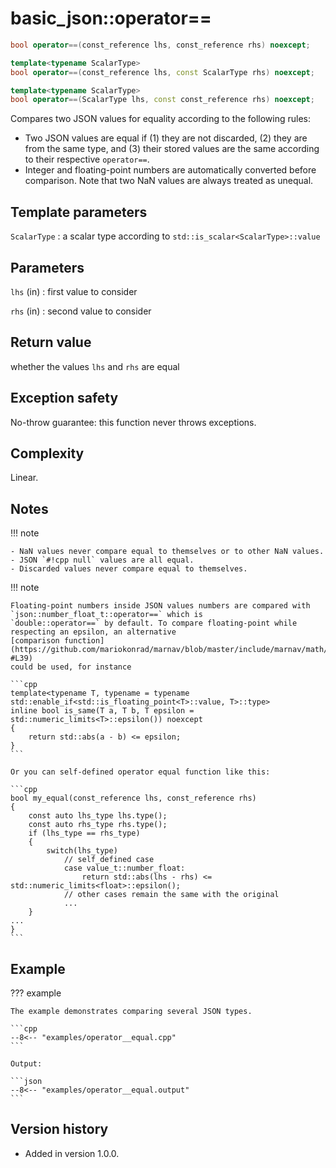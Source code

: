 # basic_json::operator==

```cpp
bool operator==(const_reference lhs, const_reference rhs) noexcept;

template<typename ScalarType>
bool operator==(const_reference lhs, const ScalarType rhs) noexcept;

template<typename ScalarType>
bool operator==(ScalarType lhs, const const_reference rhs) noexcept;
```

Compares two JSON values for equality according to the following rules:

- Two JSON values are equal if (1) they are not discarded, (2) they are from the same type, and (3) their stored values
  are the same according to their respective `operator==`.
- Integer and floating-point numbers are automatically converted before comparison. Note that two NaN values are always
  treated as unequal.

## Template parameters

`ScalarType`
:   a scalar type according to `std::is_scalar<ScalarType>::value`

## Parameters

`lhs` (in)
:   first value to consider 

`rhs` (in)
:   second value to consider 

## Return value

whether the values `lhs` and `rhs` are equal

## Exception safety

No-throw guarantee: this function never throws exceptions.

## Complexity

Linear.

## Notes

!!! note

    - NaN values never compare equal to themselves or to other NaN values.
    - JSON `#!cpp null` values are all equal.
    - Discarded values never compare equal to themselves.

!!! note

    Floating-point numbers inside JSON values numbers are compared with `json::number_float_t::operator==` which is
    `double::operator==` by default. To compare floating-point while respecting an epsilon, an alternative
    [comparison function](https://github.com/mariokonrad/marnav/blob/master/include/marnav/math/floatingpoint.hpp#L34-#L39)
    could be used, for instance
    
    ```cpp
    template<typename T, typename = typename std::enable_if<std::is_floating_point<T>::value, T>::type>
    inline bool is_same(T a, T b, T epsilon = std::numeric_limits<T>::epsilon()) noexcept
    {
        return std::abs(a - b) <= epsilon;
    }
    ```
    
    Or you can self-defined operator equal function like this:
    
    ```cpp
    bool my_equal(const_reference lhs, const_reference rhs)
    {
        const auto lhs_type lhs.type();
        const auto rhs_type rhs.type();
        if (lhs_type == rhs_type)
        {
            switch(lhs_type)
                // self_defined case
                case value_t::number_float:
                    return std::abs(lhs - rhs) <= std::numeric_limits<float>::epsilon();
                // other cases remain the same with the original
                ...
        }
    ...
    }
    ```

## Example

??? example

    The example demonstrates comparing several JSON types.
        
    ```cpp
    --8<-- "examples/operator__equal.cpp"
    ```
    
    Output:
    
    ```json
    --8<-- "examples/operator__equal.output"
    ```

## Version history

- Added in version 1.0.0.
